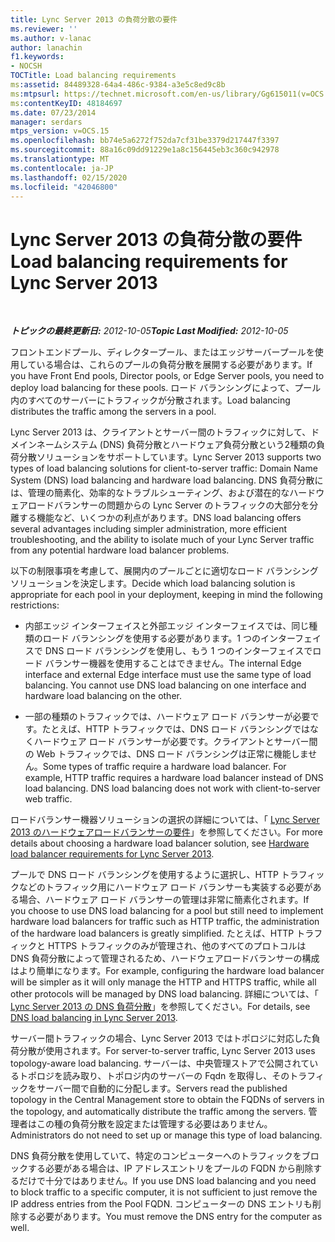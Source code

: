 ```yaml
---
title: Lync Server 2013 の負荷分散の要件
ms.reviewer: ''
ms.author: v-lanac
author: lanachin
f1.keywords:
- NOCSH
TOCTitle: Load balancing requirements
ms:assetid: 84489328-64a4-486c-9384-a3e5c8ed9c8b
ms:mtpsurl: https://technet.microsoft.com/en-us/library/Gg615011(v=OCS.15)
ms:contentKeyID: 48184697
ms.date: 07/23/2014
manager: serdars
mtps_version: v=OCS.15
ms.openlocfilehash: bb74e5a6272f752da7cf31be3379d217447f3397
ms.sourcegitcommit: 88a16c09dd91229e1a8c156445eb3c360c942978
ms.translationtype: MT
ms.contentlocale: ja-JP
ms.lasthandoff: 02/15/2020
ms.locfileid: "42046800"
---
```

<div data-xmlns="http://www.w3.org/1999/xhtml">

<div class="topic" data-xmlns="http://www.w3.org/1999/xhtml" data-msxsl="urn:schemas-microsoft-com:xslt" data-cs="http://msdn.microsoft.com/">

<div data-asp="http://msdn2.microsoft.com/asp">

# <a name="load-balancing-requirements-for-lync-server-2013"></a><span data-ttu-id="167d2-102">Lync Server 2013 の負荷分散の要件</span><span class="sxs-lookup"><span data-stu-id="167d2-102">Load balancing requirements for Lync Server 2013</span></span>

</div>

<div id="mainSection">

<div id="mainBody">

<span> </span>

<span data-ttu-id="167d2-103">_**トピックの最終更新日:** 2012-10-05_</span><span class="sxs-lookup"><span data-stu-id="167d2-103">_**Topic Last Modified:** 2012-10-05_</span></span>

<span data-ttu-id="167d2-104">フロントエンドプール、ディレクタープール、またはエッジサーバープールを使用している場合は、これらのプールの負荷分散を展開する必要があります。</span><span class="sxs-lookup"><span data-stu-id="167d2-104">If you have Front End pools, Director pools, or Edge Server pools, you need to deploy load balancing for these pools.</span></span> <span data-ttu-id="167d2-105">ロード バランシングによって、プール内のすべてのサーバーにトラフィックが分散されます。</span><span class="sxs-lookup"><span data-stu-id="167d2-105">Load balancing distributes the traffic among the servers in a pool.</span></span>

<span data-ttu-id="167d2-106">Lync Server 2013 は、クライアントとサーバー間のトラフィックに対して、ドメインネームシステム (DNS) 負荷分散とハードウェア負荷分散という2種類の負荷分散ソリューションをサポートしています。</span><span class="sxs-lookup"><span data-stu-id="167d2-106">Lync Server 2013 supports two types of load balancing solutions for client-to-server traffic: Domain Name System (DNS) load balancing and hardware load balancing.</span></span> <span data-ttu-id="167d2-107">DNS 負荷分散には、管理の簡素化、効率的なトラブルシューティング、および潜在的なハードウェアロードバランサーの問題からの Lync Server のトラフィックの大部分を分離する機能など、いくつかの利点があります。</span><span class="sxs-lookup"><span data-stu-id="167d2-107">DNS load balancing offers several advantages including simpler administration, more efficient troubleshooting, and the ability to isolate much of your Lync Server traffic from any potential hardware load balancer problems.</span></span>

<span data-ttu-id="167d2-108">以下の制限事項を考慮して、展開内のプールごとに適切なロード バランシング ソリューションを決定します。</span><span class="sxs-lookup"><span data-stu-id="167d2-108">Decide which load balancing solution is appropriate for each pool in your deployment, keeping in mind the following restrictions:</span></span>

  - <span data-ttu-id="167d2-p103">内部エッジ インターフェイスと外部エッジ インターフェイスでは、同じ種類のロード バランシングを使用する必要があります。1 つのインターフェイスで DNS ロード バランシングを使用し、もう 1 つのインターフェイスでロード バランサー機器を使用することはできません。</span><span class="sxs-lookup"><span data-stu-id="167d2-p103">The internal Edge interface and external Edge interface must use the same type of load balancing. You cannot use DNS load balancing on one interface and hardware load balancing on the other.</span></span>

  - <span data-ttu-id="167d2-p104">一部の種類のトラフィックでは、ハードウェア ロード バランサーが必要です。たとえば、HTTP トラフィックでは、DNS ロード バランシングではなくハードウェア ロード バランサーが必要です。クライアントとサーバー間の Web トラフィックでは、DNS ロード バランシングは正常に機能しません。</span><span class="sxs-lookup"><span data-stu-id="167d2-p104">Some types of traffic require a hardware load balancer. For example, HTTP traffic requires a hardware load balancer instead of DNS load balancing. DNS load balancing does not work with client-to-server web traffic.</span></span>

<span data-ttu-id="167d2-114">ロードバランサー機器ソリューションの選択の詳細については、「 [Lync Server 2013 のハードウェアロードバランサーの要件](lync-server-2013-hardware-load-balancer-requirements.md)」を参照してください。</span><span class="sxs-lookup"><span data-stu-id="167d2-114">For more details about choosing a hardware load balancer solution, see [Hardware load balancer requirements for Lync Server 2013](lync-server-2013-hardware-load-balancer-requirements.md).</span></span>

<span data-ttu-id="167d2-115">プールで DNS ロード バランシングを使用するように選択し、HTTP トラフィックなどのトラフィック用にハードウェア ロード バランサーも実装する必要がある場合、ハードウェア ロード バランサーの管理は非常に簡素化されます。</span><span class="sxs-lookup"><span data-stu-id="167d2-115">If you choose to use DNS load balancing for a pool but still need to implement hardware load balancers for traffic such as HTTP traffic, the administration of the hardware load balancers is greatly simplified.</span></span> <span data-ttu-id="167d2-116">たとえば、HTTP トラフィックと HTTPS トラフィックのみが管理され、他のすべてのプロトコルは DNS 負荷分散によって管理されるため、ハードウェアロードバランサーの構成はより簡単になります。</span><span class="sxs-lookup"><span data-stu-id="167d2-116">For example, configuring the hardware load balancer will be simpler as it will only manage the HTTP and HTTPS traffic, while all other protocols will be managed by DNS load balancing.</span></span> <span data-ttu-id="167d2-117">詳細については、「 [Lync Server 2013 の DNS 負荷分散](lync-server-2013-dns-load-balancing.md)」を参照してください。</span><span class="sxs-lookup"><span data-stu-id="167d2-117">For details, see [DNS load balancing in Lync Server 2013](lync-server-2013-dns-load-balancing.md).</span></span>

<span data-ttu-id="167d2-118">サーバー間トラフィックの場合、Lync Server 2013 ではトポロジに対応した負荷分散が使用されます。</span><span class="sxs-lookup"><span data-stu-id="167d2-118">For server-to-server traffic, Lync Server 2013 uses topology-aware load balancing.</span></span> <span data-ttu-id="167d2-119">サーバーは、中央管理ストアで公開されているトポロジを読み取り、トポロジ内のサーバーの Fqdn を取得し、そのトラフィックをサーバー間で自動的に分配します。</span><span class="sxs-lookup"><span data-stu-id="167d2-119">Servers read the published topology in the Central Management store to obtain the FQDNs of servers in the topology, and automatically distribute the traffic among the servers.</span></span> <span data-ttu-id="167d2-120">管理者はこの種の負荷分散を設定または管理する必要はありません。</span><span class="sxs-lookup"><span data-stu-id="167d2-120">Administrators do not need to set up or manage this type of load balancing.</span></span>

<span data-ttu-id="167d2-121">DNS 負荷分散を使用していて、特定のコンピューターへのトラフィックをブロックする必要がある場合は、IP アドレスエントリをプールの FQDN から削除するだけで十分ではありません。</span><span class="sxs-lookup"><span data-stu-id="167d2-121">If you use DNS load balancing and you need to block traffic to a specific computer, it is not sufficient to just remove the IP address entries from the Pool FQDN.</span></span> <span data-ttu-id="167d2-122">コンピューターの DNS エントリも削除する必要があります。</span><span class="sxs-lookup"><span data-stu-id="167d2-122">You must remove the DNS entry for the computer as well.</span></span>

</div>

<span> </span>

</div>

</div>

</div>

